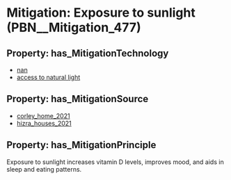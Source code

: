 # Mitigation: __Exposure to sunlight__ (PBN__Mitigation_477)

## Property: has_MitigationTechnology

* [nan](../Technology/PBN__Technology_22)
* [access to natural light](../Technology/PBN__Technology_3441)

## Property: has_MitigationSource

* [corley_home_2021](../Article/PBN__Article_244)
* [hizra_houses_2021](../Article/PBN__Article_277)

## Property: has_MitigationPrinciple

Exposure to sunlight increases vitamin D levels, improves mood, and aids in sleep and eating patterns.

